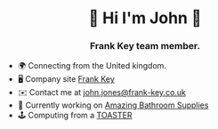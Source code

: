 <h1 align="center">👋 Hi I'm John 👋</h1>
<h3 align="center">Frank Key team member.</h3>

*   🌍  Connecting from the United kingdom.
*   🖥️  Company site [Frank Key](https://www.frank-key.io/)
*   ✉️  Contact me at [john.jones@frank-key.co.uk](mailto:john.jones@frank-key.co.uk)
*   🚀  Currently working on [Amazing Bathroom Supplies](https://amazingbathroomsupplies.co.uk/)
*   🕹️  Computing from a [TOASTER](https://lenovo.com)
